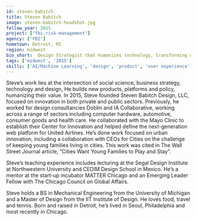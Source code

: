 ```yaml
---
id: steven-babitch
title: Steven Babitch
image: steven-babitch-headshot.jpg
fellow_year: 2015
project: ["fbi-risk-management"]
agency: ["FBI"]
hometown: Detroit, MI
region: midwest
bio_short:  Design Strategist that humanizes technology, transforming user needs into viable products, platforms, and policy. Mentor @MATTERChicago. Emerging Leader @ChicagoCouncil. Lived in Chicago. Imported from Detroit.
tags: ['midwest', '2015']
skills: ['AI/Machine Learning', 'design', 'product', 'user experience', 'data', 'communications']
---
```


 Steve’s work lies at the intersection of social science, business strategy, technology and design, He builds new products, platforms and policy, humanizing their value. In 2015, Steve founded Steven Babitch Design, LLC, focused on innovation in both private and public sectors. Previously, he worked for design consultancies Doblin and IA Collaborative, working across a range of sectors including computer hardware, automotive, consumer goods and health care. He collaborated with the Mayo Clinic to establish their Center for Innovation and helped define the next-generation web platform for United Airlines. He’s done work focused on urban innovation, including a collaboration with CEOs for Cities on the challenge of keeping young families living in cities. This work was cited in The Wall Street Journal article, “Cities Want Young Families to Play and Stay”.

Steve’s teaching experience includes lecturing at the Segal Design Institute at Northwestern University and CEDIM Design School in Mexico. He’s a mentor at the start-up incubator MATTER Chicago and an Emerging Leader Fellow with The Chicago Council on Global Affairs.

Steve holds a BS in Mechanical Engineering from the University of Michigan and a Master of Design from the IIT Institute of Design. He loves food, travel and tennis. Born and raised in Detroit, he’s lived in Seoul, Philadelphia and most recently in Chicago.
